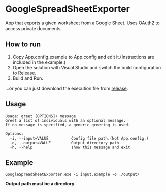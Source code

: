 # GoogleSpreadSheetExporter

App that exports a given worksheet from a Google Sheet.
Uses OAuth2 to access private documents.

## How to run

1. Copy App.config.example to App.config and edit it.(Instructions are included in the example.)
2. Open the solution with Visual Studio and switch the build configuration to Release.
3. Build and Run.

...or you can just download the execution file from [release](https://github.com/Arisix/GoogleSpreadSheetExporter/releases/download/v1.0.0/GoogleSpreadSheetExporter.zip).

## Usage

```
Usage: greet [OPTIONS]+ message
Greet a list of individuals with an optional message.
If no message is specified, a generic greeting is used.

Options:
  -i, --input=VALUE          Config file path.(Not App.config.)
  -o, --output=VALUE         Output directory path.
  -h, --help                 show this message and exit
```

## Example

```
GoogleSpreadSheetExporter.exe -i input.example -o ./output/
```

**Output path must be a directory.**
